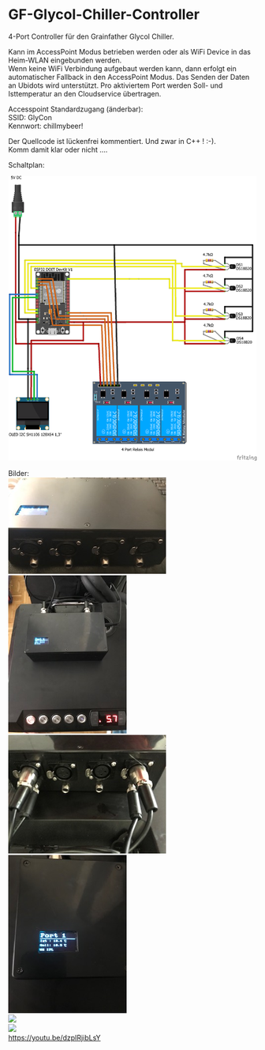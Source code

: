 # GF-Glycol-Chiller-Controller
4-Port Controller für den Grainfather Glycol Chiller.

Kann im AccessPoint Modus betrieben werden oder als WiFi Device in das Heim-WLAN eingebunden werden.   
Wenn keine WiFi Verbindung aufgebaut werden kann, dann erfolgt ein automatischer Fallback in den AccessPoint Modus. 
Das Senden der Daten an Ubidots wird unterstützt. Pro aktiviertem Port werden Soll- und Isttemperatur an den Cloudservice übertragen.

Accesspoint Standardzugang (änderbar):  
SSID: GlyCon  
Kennwort: chillmybeer!  

Der Quellcode ist lückenfrei kommentiert. Und zwar in C++ ! :-).  
Komm damit klar oder nicht ....  


Schaltplan:  
  
![](https://github.com/JensW2000/GF-Glycol-Chiller-Controller/blob/master/Schaltplan.png)  
 
Bilder:  
![](https://github.com/JensW2000/GF-Glycol-Chiller-Controller/blob/master/_images/0.jpg)  
![](https://github.com/JensW2000/GF-Glycol-Chiller-Controller/blob/master/_images/1.jpg)  
![](https://github.com/JensW2000/GF-Glycol-Chiller-Controller/blob/master/_images/2.jpg)  
![](https://github.com/JensW2000/GF-Glycol-Chiller-Controller/blob/master/_images/3.jpg)  
![](https://github.com/JensW2000/GF-Glycol-Chiller-Controller/blob/master/_images/4.jpg)  
![](https://github.com/JensW2000/GF-Glycol-Chiller-Controller/blob/master/_images/5.jpg)  
https://youtu.be/dzpIRjibLsY

